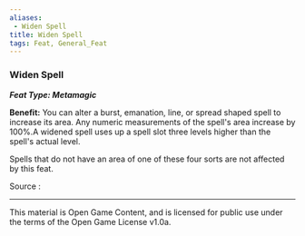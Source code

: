 ```yaml
---
aliases:
 - Widen Spell
title: Widen Spell
tags: Feat, General_Feat
---
```

### Widen Spell 
***Feat Type: Metamagic***

**Benefit:** You can alter a burst, emanation, line, or spread shaped
spell to increase its area. Any numeric measurements of the spell's area
increase by 100%.A widened spell uses up a spell slot three levels
higher than the spell's actual level.

Spells that do not have an area of one of these four sorts are not
affected by this feat.


Source :

---

This material is Open Game Content, and is licensed for public use under the terms of the Open Game License v1.0a.
